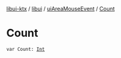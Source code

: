 [libui-ktx](../../index.md) / [libui](../index.md) / [uiAreaMouseEvent](index.md) / [Count](./-count.md)

# Count

`var Count: `[`Int`](https://kotlinlang.org/api/latest/jvm/stdlib/kotlin/-int/index.html)